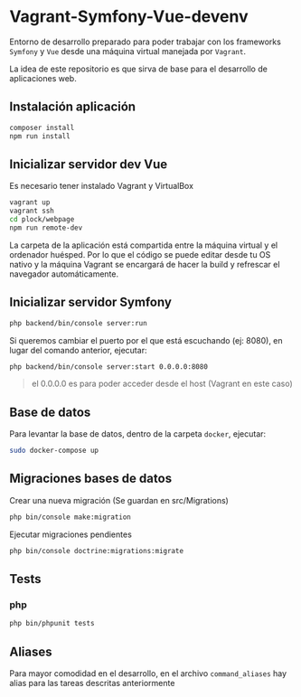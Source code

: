 # Vagrant-Symfony-Vue-devenv

Entorno de desarrollo preparado para poder trabajar con los frameworks `Symfony` y `Vue` desde una máquina virtual manejada por `Vagrant`.

La idea de este repositorio es que sirva de base para el desarrollo de aplicaciones web.

## Instalación aplicación

```bash
composer install
npm run install
```

## Inicializar servidor dev Vue

Es necesario tener instalado Vagrant y VirtualBox

```bash
vagrant up
vagrant ssh
cd plock/webpage
npm run remote-dev
```

La carpeta de la aplicación está compartida entre la máquina virtual y el ordenador huésped. Por lo que
el código se puede editar desde tu OS nativo y la máquina Vagrant se encargará de hacer la build
y refrescar el navegador automáticamente.

## Inicializar servidor Symfony 

```bash
php backend/bin/console server:run
```

Si queremos cambiar el puerto por el que está escuchando (ej: 8080), en lugar del comando anterior, ejecutar:

```bash
php backend/bin/console server:start 0.0.0.0:8080
```
> el 0.0.0.0 es para poder acceder desde el host (Vagrant en este caso)

## Base de datos

Para levantar la base de datos, dentro de la carpeta `docker`, ejecutar:

```bash
sudo docker-compose up
```

## Migraciones bases de datos
Crear una nueva migración (Se guardan en src/Migrations)
```bash
php bin/console make:migration
```

Ejecutar migraciones pendientes
```bash
php bin/console doctrine:migrations:migrate
```

## Tests

### php
```bash
php bin/phpunit tests
```

## Aliases
Para mayor comodidad en el desarrollo, en el archivo `command_aliases` hay alias para las tareas descritas anteriormente
